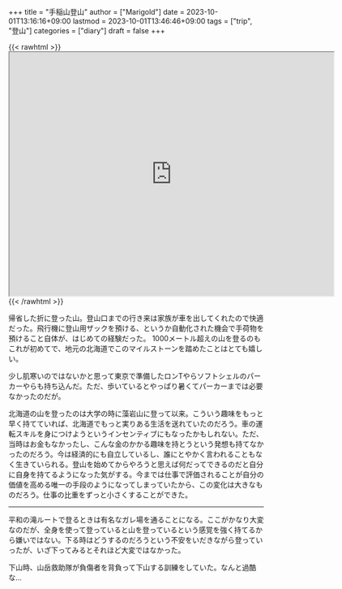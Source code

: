 +++
title = "手稲山登山"
author = ["Marigold"]
date = 2023-10-01T13:16:16+09:00
lastmod = 2023-10-01T13:46:46+09:00
tags = ["trip", "登山"]
categories = ["diary"]
draft = false
+++

{{< rawhtml >}} <iframe src="https://www.google.com/maps/d/embed?mid=14BRiKFvBHKSHLP74tglgxqHkQOu7YwM&ehbc=2E312F&noprof=1" width="640" height="480"></iframe> {{< /rawhtml >}}

帰省した折に登った山。登山口までの行き来は家族が車を出してくれたので快適だった。飛行機に登山用ザックを預ける、というか自動化された機会で手荷物を預けること自体が、はじめての経験だった。
1000メートル超えの山を登るのもこれが初めてで、地元の北海道でこのマイルストーンを踏めたことはとても嬉しい。

少し肌寒いのではないかと思って東京で準備したロンTやらソフトシェルのパーカーやらも持ち込んだ。ただ、歩いているとやっぱり暑くてパーカーまでは必要なかったのだが。

北海道の山を登ったのは大学の時に藻岩山に登って以来。こういう趣味をもっと早く持てていれば、北海道でもっと実りある生活を送れていたのだろう。車の運転スキルを身につけようというインセンティブにもなったかもしれない。ただ、当時はお金もなかったし、こんな金のかかる趣味を持とうという発想も持てなかったのだろう。今は経済的にも自立しているし、誰にとやかく言われることもなく生きていられる。登山を始めてからやろうと思えば何だってできるのだと自分に自身を持てるようになった気がする。今までは仕事で評価されることが自分の価値を高める唯一の手段のようになってしまっていたから、この変化は大きなものだろう。仕事の比重をずっと小さくすることができた。

---

平和の滝ルートで登るときは有名なガレ場を通ることになる。ここがかなり大変なのだが、全身を使って登っていると山を登っているという感覚を強く持てるから嫌いではない。下る時はどうするのだろうという不安をいだきながら登っていったが、いざ下ってみるとそれほど大変ではなかった。

下山時、山岳救助隊が負傷者を背負って下山する訓練をしていた。なんと過酷な...
